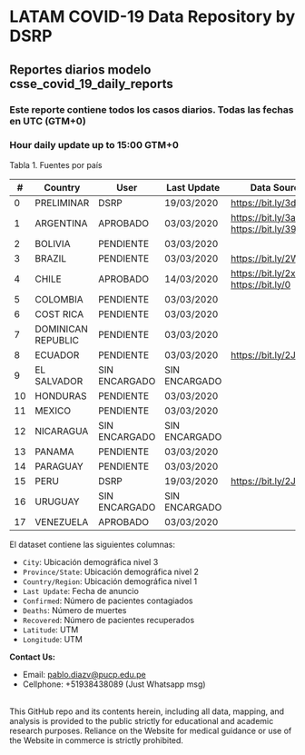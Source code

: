 # LATAM COVID-19 Data Repository by DSRP

## Reportes diarios modelo csse_covid_19_daily_reports


### Este reporte contiene todos los casos diarios. Todas las fechas en UTC (GTM+0)

### Hour daily update up to 15:00 GTM+0

Tabla 1. Fuentes por país

| # | Country | User | Last Update | Data Sources
| --- | --- | --- | --- | ---
| 0 | PRELIMINAR | DSRP | 19/03/2020 | https://bit.ly/3dhKwSV
| 1 | ARGENTINA | APROBADO | 03/03/2020 | https://bit.ly/3aabv0y https://bit.ly/394NsPy
| 2 | BOLIVIA | PENDIENTE | 03/03/2020 |
| 3 | BRAZIL | PENDIENTE | 03/03/2020 | https://bit.ly/2WuChNd
| 4 | CHILE | APROBADO | 14/03/2020 | https://bit.ly/2xWXhlH https://bit.ly/0 | 2Jg6JDf
| 5 | COLOMBIA | PENDIENTE | 03/03/2020 |
| 6 | COST RICA | PENDIENTE | 03/03/2020 |
| 7 | DOMINICAN REPUBLIC | PENDIENTE | 03/03/2020 |
| 8 | ECUADOR | PENDIENTE | 03/03/2020 | https://bit.ly/2J3ompB
| 9 | EL SALVADOR | SIN ENCARGADO | SIN ENCARGADO |
| 10 | HONDURAS | PENDIENTE | 03/03/2020 |
| 11 | MEXICO | PENDIENTE | 03/03/2020 |
| 12 | NICARAGUA | SIN ENCARGADO | SIN ENCARGADO | 
| 13 | PANAMA | PENDIENTE | 03/03/2020 |
| 14 | PARAGUAY | PENDIENTE | 03/03/2020 | 
| 15 | PERU | DSRP | 19/03/2020 | https://bit.ly/2J5Wnpj
| 16 | URUGUAY | SIN ENCARGADO | SIN ENCARGADO | 
| 17 | VENEZUELA | APROBADO | 03/03/2020 | 


El dataset contiene las siguientes columnas:
* `City`: Ubicación demográfica nivel 3
* `Province/State`: Ubicación demográfica nivel 2
* `Country/Region`: Ubicación demográfica nivel 1
* `Last Update`: Fecha de anuncio
* `Confirmed`: Número de pacientes contagiados
* `Deaths`: Número de muertes
* `Recovered`: Número de pacientes recuperados
* `Latitude`: UTM
* `Longitude`: UTM


<b>Contact Us: </b><br>
* Email: pablo.diazv@pucp.edu.pe
* Cellphone: +51938438089 (Just Whatsapp msg)
<br><br>

This GitHub repo and its contents herein, including all data, mapping, and analysis is provided to the public strictly for educational and academic research purposes. Reliance on the Website for medical guidance or use of the Website in commerce is strictly prohibited.